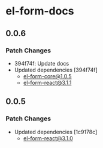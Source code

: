 # el-form-docs

## 0.0.6

### Patch Changes

- 394f74f: Update docs
- Updated dependencies [394f74f]
  - el-form-core@1.0.5
  - el-form-react@3.1.1

## 0.0.5

### Patch Changes

- Updated dependencies [1c9178c]
  - el-form-react@3.1.0

